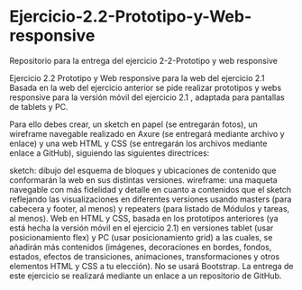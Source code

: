 # Ejercicio-2.2-Prototipo-y-Web-responsive
Repositorio para la entrega del ejercicio 2-2-Prototipo y web responsive

Ejercicio 2.2 Prototipo y Web responsive para la web del ejercicio 2.1
Basada en la web del ejercicio anterior se pide realizar prototipos y webs responsive para la versión móvil del ejercicio 2.1 , adaptada para pantallas de tablets y PC.

Para ello debes crear, un sketch en papel (se entregarán fotos), un wireframe navegable realizado en Axure (se entregará mediante archivo y enlace) y una web HTML y CSS (se entregarán los archivos mediante enlace a GitHub), siguiendo las siguientes directrices:

sketch: dibujo del esquema de bloques y ubicaciones de contenido que conformarán la web en sus distintas versiones.
wireframe: una maqueta navegable con más fidelidad y detalle en cuanto a contenidos que el sketch reflejando las visualizaciones en diferentes versiones usando masters (para cabecera y footer, al menos) y repeaters (para listado de Módulos y tareas, al menos).
Web en HTML y CSS, basada en los prototipos anteriores (ya está hecha la versión móvil en el ejercicio 2.1) en versiones tablet (usar posicionamiento flex) y PC (usar posicionamiento grid) a las cuales, se añadirán más contenidos (imágenes, decoraciones en bordes, fondos, estados, efectos de transiciones, animaciones, transformaciones y otros elementos HTML y CSS a tu elección). No se usará Bootstrap.
La entrega de este ejercicio se realizará mediante un enlace a un repositorio de GitHub.
